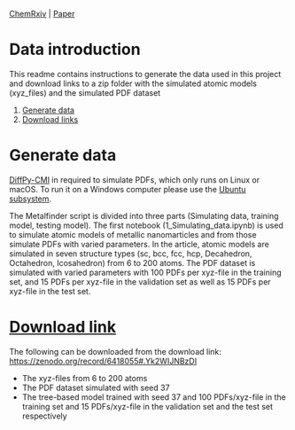 [ChemRxiv](https://chemrxiv.org/engage/chemrxiv/article-details/6221f17357a9d20c9a729ecb)  |  [Paper](https://pubs.rsc.org/en/content/articlelanding/2023/dd/d2dd00086e)

# Data introduction
This readme contains instructions to generate the data used in this project and download links to a zip folder with the simulated atomic models (xyz_files) and the simulated PDF dataset

1. [Generate data](#generate-data)
2. [Download links](#download-links)

# Generate data
[DiffPy-CMI](https://www.diffpy.org/products/diffpycmi/index.html) in required to simulate PDFs, which only runs on Linux or macOS. To run it on a Windows computer
please use the [Ubuntu subsystem](https://ubuntu.com/tutorials/ubuntu-on-windows#1-overview).

The Metalfinder script is divided into three parts (Simulating data, training model, testing model). The first notebook (1_Simulating_data.ipynb) is used to simulate atomic models of metallic nanomarticles and from those simulate PDFs with varied parameters. In the article, atomic models are simulated in seven structure types (sc, bcc, fcc, hcp, Decahedron, Octahedron, Icosahedron) from 6 to 200 atoms. The PDF dataset is simulated with varied parameters with 100 PDFs per xyz-file in the training set, and 15 PDFs per xyz-file in the validation set as well as 15 PDFs per xyz-file in the test set.

# [Download link](https://zenodo.org/record/6418055#.Yk2WIJNBzDI)
The following can be downloaded from the download link: https://zenodo.org/record/6418055#.Yk2WIJNBzDI
- The xyz-files from 6 to 200 atoms
- The PDF dataset simulated with seed 37
- The tree-based model trained with seed 37 and 100 PDFs/xyz-file in the training set and 15 PDFs/xyz-file in the validation set and the test set respectively
